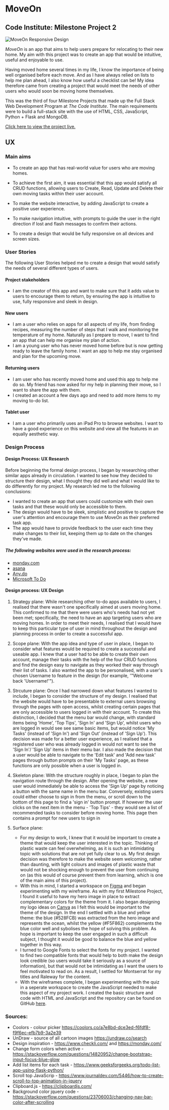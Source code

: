 # MoveOn

## Code Institute: Milestone Project 2

![MoveOn Responsive Design](https://github.com/mkthewlis/Milestone-Project-3/blob/master/static/images/readme_images/am_i_responsive.png)

*MoveOn* is an app that aims to help users prepare for relocating to their new home. My aim with this project was to create an app that would be intuitive, useful and enjoyable to use. 

Having moved home several times in my life, I know the importance of being well organised before each move. And as I have always relied on lists to help me plan ahead, I also know how useful a checklist can be! 
My idea therefore came from creating a project that would meet the needs of other users who would soon be moving home themselves.

This was the third of four Milestone Projects that made up the Full Stack Web Development Program at *The Code Institute*. The main requirements were to build a full-stack site with the use of HTML, CSS, JavaScript, Python + Flask and MongoDB.

[Click here to view the project live.](https://ms3-move-on.herokuapp.com/)

## UX

### Main aims

- To create an app that has real-world value for users who are moving homes. 

- To achieve the first aim, it was essential that this app would satisfy all CRUD functions, allowing users to Create, Read, Update and Delete their own moving tasks within their user account.

- To make the website interactive, by adding JavaScript to create a positive user experience.

- To make navigation intuitive, with prompts to guide the user in the right direction if lost and flash messages to confirm their actions.

- To create a design that would be fully responsive on all devices and screen sizes. 

### User Stories

The following User Stories helped me to create a design that would satisfy the needs of several different types of users.

#### Project stakeholders

- I am the creator of this app and want to make sure that it adds value to users to encourage them to return, by ensuring the app is intuitive to use, fully responsive and sleek in design.

#### New users

- I am a user who relies on apps for all aspects of my life, from finding recipes, measuring the number of steps that I walk and monitoring the temperature of my home. Naturally as I prepare to move, I want to find an app that can help me organise my plan of action.
- I am a young user who has never moved home before but is now getting ready to leave the family home. I want an app to help me stay organised and plan for the upcoming move.

#### Returning users

- I am user who has recently moved home and used this app to help me do so. My friend has now asked for my help in planning their move, so I want to share the app with them. 
- I created an account a few days ago and need to add more items to my moving to-do list.

#### Tablet user

- I am a user who primarily uses an iPad Pro to browse websites. I want to have a good experience on this website and view all the features in an equally aesthetic way. 

### Design Process

#### Design Process: UX Research 
Before beginning the formal design process, I began by researching other similar apps already in circulation. I wanted to see how they decided to structure their design, what I thought they did well and what I would like to do differently for my project. 
My research led me to the following conclusions:
- I wanted to create an app that users could customize with their own tasks and that these would only be accessible to them.
- The design would have to be sleek, simplistic and positive to capture the user's attention and encourage them to use MoveOn as their preferred task app.
- The app would have to provide feedback to the user each time they make changes to their list, keeping them up to date on the changes they've made. 

##### The following websites were used in the research process:
- [monday.com](https://monday.com/)
- [asana](https://asana.com/)
- [Any.do](https://www.any.do/)
- [Microsoft To Do](https://todo.microsoft.com/tasks/)


#### Design process: UX Design

1. Strategy plane: While researching other to-do apps available to users, I realised that there wasn't one specifically aimed at users moving home. This confirmed to me that there were users who's needs had not yet been met; specifically, the need to have an app targeting users who are moving homes. In order to meet their needs, I realised that I would have to keep this particular type of user in mind throughout the design and planning process in order to create a successful app.

2. Scope plane: With the app idea and type of user in place, I began to consider what features would be required to create a successful and useable app. I knew that a user had to be able to create their own account, manage their tasks with the help of the four CRUD functions and find the design easy to navigate as they worked their way through their list of tasks. I also wanted the app to be personalised, with a user's chosen Username to feature in the design (for example, '"Welcome back 'Username!'").

3. Strcuture plane: Once I had narrowed down what features I wanted to include, I began to consider the structure of my design. I realised that the website would have to be presentable to external users browsing through the pages with open access, whilst creating certain pages that are only accessible to users logged in with their account. To create this distinction, I decided that the menu bar would change, with standard items being 'Home', 'Top Tips', 'Sign In' and 'Sign Up', whilst users who are logged in would see see same basic items, but would notice 'My Tasks' (instead of 'Sign In') and 'Sign Out' (instead of 'Sign Up'). This decision was made for a better user experience, as I realised that a registered user who was already logged in would not want to see the 'Sign In'/ 'Sign Up' items in their menu bar. I also made the decision that a user would be able to navigate to the 'Edit task' and 'Add new task' pages through button prompts on their 'My Tasks' page, as these functions are only possible when a user is logged in.

4. Skeleton plane: With the structure roughly in place, I began to plan the navigation route through the design. After opening the website, a new user would immediately be able to access the 'Sign Up' page by noticing a button with the same name in the menu bar. Conversely, existing users could either choose to sign in from the menu, or scroll down to the bottom of this page to find a 'sign in' button prompt. If however the user clicks on the next item in the menu - 'Top Tips' - they would see a list of recommended tasks to consider before moving home. This page then contains a prompt for new users to sign in 

5. Surface plane: 
    * For my design to work, I knew that it would be important to create a theme that would keep the user interested in the topic. Thinking of plastic waste can feel overwhelming, as it is such an intimidating topic with solutions that are not yet fully clear to us. My first design decision was therefore to make the website seem welcoming, rather than daunting, with light colours and images of plastic waste that would not be shocking enough to prevent the user from continuing on (as this would of course prevent them from learning, which is one of the main aims of this project).
    * With this in mind, I started a workspace on [Figma](https://www.figma.com/file/Hv9GYC33ydTGLuwIxydgRr/Code-Institute?node-id=170%3A1) and began experimenting with my wireframe. As with my first Milestone Project, I found it useful to have my hero image in place to extract complementary colors for the theme from it. I also began designing my logo ideas on [Canva](https://www.canva.com/design/DAD-9OmoVNg/wbnoii0XoGRt1jnc77ivOQ/view?utm_content=DAD-9OmoVNg&utm_campaign=designshare&utm_medium=link&utm_source=sharebutton) as I felt this would be important to the theme of the design. In the end I settled with a blue and yellow theme: the blue (#528FCB) was extracted from the hero image and represents the ocean, whilst the yellow (#F5F862) complements the blue color well and sybolises the hope of solving this problem. As hope is important to keep the user engaged in such a difficult subject, I thought it would be good to balance the blue and yellow together in this way.
    * I turned to Google Fonts to select the fonts for my project. I wanted to find two compatible fonts that would help to both make the design look credible (so users would take it seriously as a source of information), but that would not be intimidating as I want the users to feel motivated to read on. As a result, I settled for Montserrat for my titles and Raleway for the content. 
    * With the wireframes complete, I began experimenting with the quiz in a seperate workspace to create the JavaScript needed to make this aspect of my project work. I created the basic structure and code with HTML and JavaScript and the repository can be found on GitHub [here](https://github.com/mkthewlis/quiz-practice).  


### Sources:
- Coolors - colour picker https://coolors.co/a7e8bd-dce3ed-f6fdf8-f9f6ec-efb7b9-3a2e39
- UnDraw - source of all cartoon images https://undraw.co/search
- Design inspiration - https://www.checkli.com/ and https://monday.com/ 
- Change form colors when active - https://stackoverflow.com/questions/14820952/change-bootstrap-input-focus-blue-glow
- Add list items for each task - https://www.geeksforgeeks.org/todo-list-app-using-flask-python/
- Scroll top JavaScrip - https://www.journaldev.com/5446/how-to-create-scroll-to-top-animation-in-jquery
- Clipboard.js - https://clipboardjs.com/
- Background color jquery code - https://stackoverflow.com/questions/23706003/changing-nav-bar-color-after-scrolling

